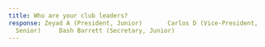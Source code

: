 ```yaml
---
title: Who are your club leaders?
response: Zeyad A (President, Junior)       Carlos D (Vice-President,
  Senior)     Dash Barrett (Secretary, Junior)
---
```

